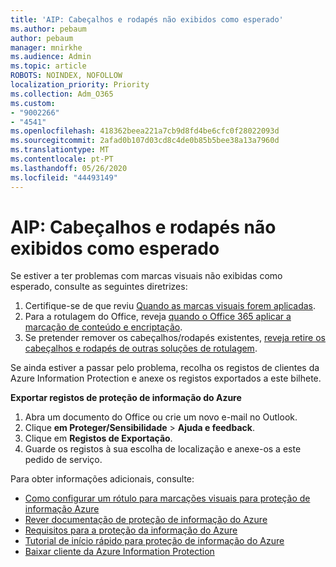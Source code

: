 ```yaml
---
title: 'AIP: Cabeçalhos e rodapés não exibidos como esperado'
ms.author: pebaum
author: pebaum
manager: mnirkhe
ms.audience: Admin
ms.topic: article
ROBOTS: NOINDEX, NOFOLLOW
localization_priority: Priority
ms.collection: Adm_O365
ms.custom:
- "9002266"
- "4541"
ms.openlocfilehash: 418362beea221a7cb9d8fd4be6cfc0f28022093d
ms.sourcegitcommit: 2afad0b107d03cd8c4de0b85b5bee38a13a7960d
ms.translationtype: MT
ms.contentlocale: pt-PT
ms.lasthandoff: 05/26/2020
ms.locfileid: "44493149"
---
```

# <a name="aip-headers-and-footers-not-displaying-as-expected"></a>AIP: Cabeçalhos e rodapés não exibidos como esperado

Se estiver a ter problemas com marcas visuais não exibidas como esperado, consulte as seguintes diretrizes:

1. Certifique-se de que reviu [Quando as marcas visuais forem aplicadas](https://docs.microsoft.com/azure/information-protection/configure-policy-markings#when-visual-markings-are-applied).
2. Para a rotulagem do Office, reveja [quando o Office 365 aplicar a marcação de conteúdo e encriptação](https://docs.microsoft.com/microsoft-365/compliance/sensitivity-labels-office-apps#when-office-apps-apply-content-marking-and-encryption).
3. Se pretender remover os cabeçalhos/rodapés existentes, [reveja retire os cabeçalhos e rodapés de outras soluções de rotulagem](https://docs.microsoft.com/azure/information-protection/rms-client/client-admin-guide-customizations#remove-headers-and-footers-from-other-labeling-solutions).

Se ainda estiver a passar pelo problema, recolha os registos de clientes da Azure Information Protection e anexe os registos exportados a este bilhete.

**Exportar registos de proteção de informação do Azure**

1. Abra um documento do Office ou crie um novo e-mail no Outlook.
2. Clique **em Proteger/Sensibilidade**  >  **Ajuda e feedback**.
3. Clique em **Registos de Exportação**.
4. Guarde os registos à sua escolha de localização e anexe-os a este pedido de serviço.

Para obter informações adicionais, consulte:

- [Como configurar um rótulo para marcações visuais para proteção de informação Azure](https://docs.microsoft.com/azure/information-protection/configure-policy-markings)
- [Rever documentação de proteção de informação do Azure](https://docs.microsoft.com/azure/information-protection/what-is-information-protection)
- [Requisitos para a proteção da informação do Azure](https://docs.microsoft.com/azure/information-protection/get-started/requirements)
- [Tutorial de início rápido para proteção de informação do Azure](https://docs.microsoft.com/azure/information-protection/get-started/infoprotect-quick-start-tutorial)
- [Baixar cliente da Azure Information Protection](https://www.microsoft.com/download/details.aspx?id=53018)
